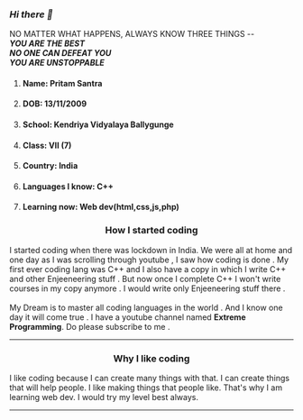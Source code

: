 ### _Hi there 👋_
NO MATTER WHAT HAPPENS, ALWAYS KNOW THREE THINGS --<br />
**_YOU ARE THE BEST_**<br />
**_NO ONE CAN DEFEAT YOU_**<br />
**_YOU ARE UNSTOPPABLE_**

<ol>
<li><h4>Name: Pritam Santra</h4></li>
<li><h4> DOB: 13/11/2009</h4></li>
<li><h4>School: Kendriya Vidyalaya Ballygunge</h4></li>
<li><h4>Class: VII (7) </h4></li>
<li><h4>Country: India</h4></li>
<li><h4>Languages I know: C++ </h4></li>
<li> <h4>Learning now: Web dev(html,css,js,php)</h4></li>
</ol>

<h3 align="center"> How I started coding </h3>
I started coding when there was lockdown in India. We were all at home and one day as I was scrolling through youtube , I saw how coding is done . My first ever coding lang was C++ and I also have a copy in which I write C++ and other Enjeeneering stuff . But now once I complete C++ I won't write courses in my copy anymore . I would write only Enjeeneering stuff there .
<br />
<br />
My Dream is to master all coding languages in the world . And I know one day it will come true . I have a youtube channel named <strong>Extreme Programming</strong>. Do please subscribe to me .
<br />
<hr />
<h3 align="center">Why I like coding </h3>
I like coding because I can create many things with that. I can create things that will help people. I like making things that people like. That's why I am learning web dev. I would try my level best always.
<hr />
